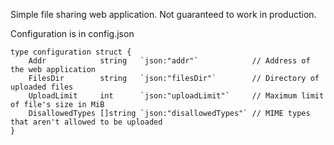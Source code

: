 Simple file sharing web application. Not guaranteed to work in production.

Configuration is in config.json
``` golang
type configuration struct {
	Addr            string   `json:"addr"`            // Address of the web application
	FilesDir        string   `json:"filesDir"`        // Directory of uploaded files
	UploadLimit     int      `json:"uploadLimit"`     // Maximum limit of file's size in MiB
	DisallowedTypes []string `json:"disallowedTypes"` // MIME types that aren't allowed to be uploaded
}
```